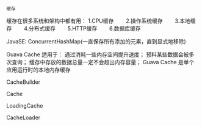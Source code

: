 `缓存`

缓存在很多系统和架构中都有用：
        1.CPU缓存
　　2.操作系统缓存
　　3.本地缓存
　　4.分布式缓存
　　5.HTTP缓存
　　6.数据库缓存

JavaSE: ConcurrentHashMap(一直保存所有添加的元素，直到显式地移除)

Guava Cache 适用于：
    通过消耗一些内存空间提升速度；
    预料某些数据会被多次查询；
    缓存中存放的数据总量一定不会超出内存容量；
    Guava Cache 是单个应用运行时的本地内存缓存

CacheBuilder

Cache

LoadingCache

CacheLoader